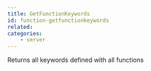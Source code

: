 ```yaml
---
title: GetFunctionKeywords
id: function-getfunctionkeywords
related:
categories:
	- server
---
```


Returns all keywords defined with all functions